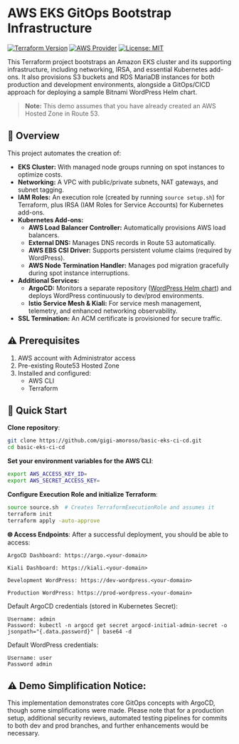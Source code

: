 # AWS EKS GitOps Bootstrap Infrastructure

[![Terraform Version](https://img.shields.io/badge/terraform-1.5%2B-blue)](https://terraform.io)
[![AWS Provider](https://img.shields.io/badge/AWS-Provider-orange)](https://registry.terraform.io/providers/hashicorp/aws/latest/docs)
[![License: MIT](https://img.shields.io/badge/License-MIT-yellow.svg)](https://opensource.org/licenses/MIT)

This Terraform project bootstraps an Amazon EKS cluster and its supporting infrastructure, including networking, IRSA, and essential Kubernetes add-ons. It also provisions S3 buckets and RDS MariaDB instances for both production and development environments, alongside a GitOps/CICD approach for deploying a sample Bitnami WordPress Helm chart.

> **Note:** This demo assumes that you have already created an AWS Hosted Zone in Route 53.

## 🌟 Overview
This project automates the creation of:
- **EKS Cluster:** With managed node groups running on spot instances to optimize costs.
- **Networking:** A VPC with public/private subnets, NAT gateways, and subnet tagging.
- **IAM Roles:** An execution role (created by running `source setup.sh`) for Terraform, plus IRSA (IAM Roles for Service Accounts) for Kubernetes add-ons.
- **Kubernetes Add-ons:**  
  - **AWS Load Balancer Controller:** Automatically provisions AWS load balancers.  
  - **External DNS:** Manages DNS records in Route 53 automatically.  
  - **AWS EBS CSI Driver:** Supports persistent volume claims (required by WordPress).  
  - **AWS Node Termination Handler:** Manages pod migration gracefully during spot instance interruptions.
- **Additional Services:**  
  - **ArgoCD:** Monitors a separate repository ([WordPress Helm chart](https://github.com/gigi-amoroso/wordpress)) and deploys WordPress continuously to dev/prod environments.
  - **Istio Service Mesh & Kiali:** For service mesh management, telemetry, and enhanced networking observability.
- **SSL Termination:** An ACM certificate is provisioned for secure traffic.

## ⚠️ Prerequisites
1. AWS account with Administrator access
2. Pre-existing Route53 Hosted Zone
3. Installed and configured:
   - AWS CLI 
   - Terraform

## 🚀 Quick Start

**Clone repository**:
   ```bash
   git clone https://github.com/gigi-amoroso/basic-eks-ci-cd.git
   cd basic-eks-ci-cd
```
**Set your environment variables for the AWS CLI**:
   ```bash
export AWS_ACCESS_KEY_ID=
export AWS_SECRET_ACCESS_KEY=
```


**Configure Execution Role and initialize Terraform**:
   ```bash
   source source.sh  # Creates TerraformExecutionRole and assumes it
   terraform init
   terraform apply -auto-approve
 ```  

**🌐 Access Endpoints**:
After a successful deployment, you should be able to access:

    ArgoCD Dashboard: https://argo.<your-domain>

    Kiali Dashboard: https://kiali.<your-domain>

    Development WordPress: https://dev-wordpress.<your-domain>

    Production WordPress: https://prod-wordpress.<your-domain>

Default ArgoCD credentials (stored in Kubernetes Secret):

    Username: admin
    Password: kubectl -n argocd get secret argocd-initial-admin-secret -o jsonpath="{.data.password}" | base64 -d
    
Default WordPress credentials:

    Username: user
    Password admin
    
## ⚠️ Demo Simplification Notice:

This implementation demonstrates core GitOps concepts with ArgoCD, though some simplifications were made. Please note that for a production setup, additional security reviews, automated testing pipelines for commits to both dev and prod branches, and further enhancements would be necessary.
